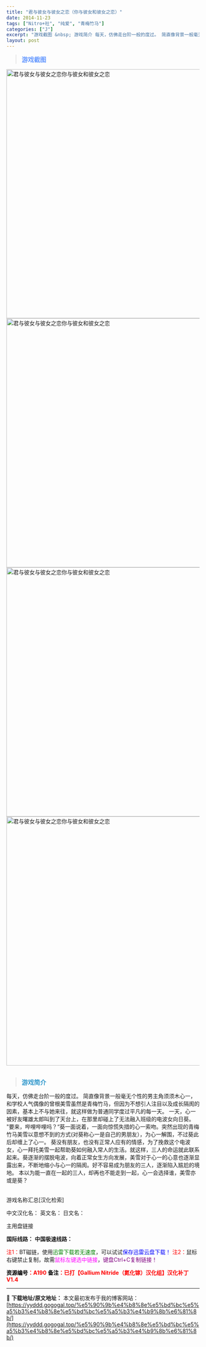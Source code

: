```yaml
---
title: "君与彼女与彼女之恋（你与彼女和彼女之恋）"
date: 2014-11-23
tags: ["Nitro+社", "纯爱", "青梅竹马"]
categories: ["J"]
excerpt: "游戏截图 &nbsp; 游戏简介 每天，仿佛走台阶一般的度过。 简直像背景一般毫无个性的男主角须须木心一，和学校人气偶像的曾根美雪虽然是青梅竹马，但因为不想引人注目以及成长隔阂的因素，基本上不与她来往，就这样做为普通同学度过平凡的每一天。 一天，心一被好友曙雄太郎叫到了天台上，在那里却碰上了无法融入&hellip;"
layout: post
---
```


<div>
<blockquote><b><span style="font-size: 12pt; color: #6699ff;">游戏截图</span></b></blockquote>
<div><img title="点击放大" src="https://yyddd.gogogal.top/wp-content/uploads/2025/04/20250430_6811dabababf6.webp" alt="君与彼女与彼女之恋你与彼女和彼女之恋" width="650" /></div>
<div><img title="点击放大" src="https://yyddd.gogogal.top/wp-content/uploads/2025/04/20250430_6811dabd15d7a.webp" alt="君与彼女与彼女之恋你与彼女和彼女之恋" width="650" /></div>
<div><img title="点击放大" src="https://yyddd.gogogal.top/wp-content/uploads/2025/04/20250430_6811dabfcc4ec.webp" alt="君与彼女与彼女之恋你与彼女和彼女之恋" width="650" /></div>
<div><img title="点击放大" src="https://yyddd.gogogal.top/wp-content/uploads/2025/04/20250430_6811dac169351.webp" alt="君与彼女与彼女之恋你与彼女和彼女之恋" width="650" /></div>
&nbsp;
<blockquote><b><span style="font-size: 12pt; color: #3399cc;">游戏简介</span></b></blockquote>
<div>每天，仿佛走台阶一般的度过。
简直像背景一般毫无个性的男主角须须木心一，和学校人气偶像的曾根美雪虽然是青梅竹马，但因为不想引人注目以及成长隔阂的因素，基本上不与她来往，就这样做为普通同学度过平凡的每一天。
一天，心一被好友曙雄太郎叫到了天台上，在那里却碰上了无法融入班级的电波女向日葵。
"要来，哔哩哔哩吗？“葵一面说着，一面向惊慌失措的心一索吻。突然出现的青梅竹马美雪以意想不到的方式(对葵称心一是自己的男朋友），为心一解围，不过葵此后却缠上了心一。
葵没有朋友，也没有正常人应有的情感，为了挽救这个电波女，心一拜托美雪一起帮助葵如何融入常人的生活。就这样，三人的命运就此联系起来。葵逐渐的摆脱电波，向着正常女生方向发展，美雪对于心一的心意也逐渐显露出来，不断地缩小与心一的隔阂。好不容易成为朋友的三人，逐渐陷入尴尬的境地。
本以为能一直在一起的三人，却再也不能走到一起，心一会选择谁，美雪亦或是葵？</div>
&nbsp;

游戏名称汇总[汉化检索]

中文汉化名：
英文名：
日文名：
</div>
<div class="panel panel-primary">
<div class="panel-heading">主用盘链接</div>
<div class="panel-body">

<b>国际线路：</b>
<b>中国极速线路：</b>


<span style="color: #ff0000;">注1：</span>BT磁链，使用<span style="color: #008000;">迅雷下载若无速度</span>，可以试试<span style="color: #0000ff;">保存迅雷云盘下载！</span>
<span style="color: #ff0000;">注2：</span>鼠标右键禁止复制，故需<span style="color: #ff00ff;">鼠标左键选中链接</span>，<span style="color: #800080;">键盘Ctrl+C复制链接！</span>

</div>
<div class="panel-footer"><span style="color: #ff0000;"><b><span style="color: #000000;">资源编号</span>：A190</b></span>
<span style="color: #ff0000;"><b><span style="color: #000000;">备注</span>：已打【Gallium Nitride（氮化镓）汉化组】汉化补丁V1.4</b></span></div>
</div>

---
📖 **下载地址/原文地址：** 本文最初发布于我的博客网站：[https://yyddd.gogogal.top/%e5%90%9b%e4%b8%8e%e5%bd%bc%e5%a5%b3%e4%b8%8e%e5%bd%bc%e5%a5%b3%e4%b9%8b%e6%81%8b/](https://yyddd.gogogal.top/%e5%90%9b%e4%b8%8e%e5%bd%bc%e5%a5%b3%e4%b8%8e%e5%bd%bc%e5%a5%b3%e4%b9%8b%e6%81%8b/)

